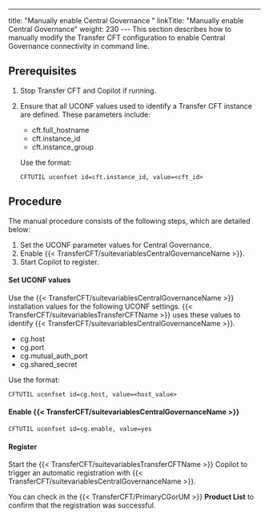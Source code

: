 ---
title: "Manually enable Central Governance "
linkTitle: "Manually enable Central Governance"
weight: 230
--- This section describes how to manually modify the Transfer CFT configuration to enable Central Governance connectivity in command line.

## Prerequisites

1. Stop Transfer CFT and Copilot if running.
1. Ensure that all UCONF values used to identify a Transfer CFT instance are defined. These parameters include:
    - cft.full_hostname
    - cft.instance_id
    - cft.instance_group

    Use the format:  
    ```
    CFTUTIL uconfset id=cft.instance_id, value=<cft_id>
    ```

## Procedure

The manual procedure consists of the following steps, which are detailed below:

1. Set the UCONF parameter values for Central Governance.
1. Enable {{< TransferCFT/suitevariablesCentralGovernanceName >}}.
1. Start Copilot to register.

#### Set UCONF values

Use the {{< TransferCFT/suitevariablesCentralGovernanceName  >}} installation values for the following UCONF settings. {{< TransferCFT/suitevariablesTransferCFTName  >}} uses these values to identify {{< TransferCFT/suitevariablesCentralGovernanceName  >}}.

- cg.host
- cg.port
- cg.mutual_auth_port
- cg.shared_secret

Use the format:

```
CFTUTIL uconfset id=cg.host, value=<host_value>
```

#### Enable {{< TransferCFT/suitevariablesCentralGovernanceName  >}}

```
CFTUTIL uconfset id=cg.enable, value=yes
```

#### Register

Start the {{< TransferCFT/suitevariablesTransferCFTName  >}} Copilot to trigger an automatic registration with {{< TransferCFT/suitevariablesCentralGovernanceName  >}}.

You can check in the {{< TransferCFT/PrimaryCGorUM  >}} **Product List** to confirm that the registration was successful.
